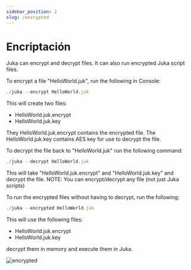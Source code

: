 ```yaml
---
sidebar_position: 2
slug: /encrypted
---
```


# Encriptación
Juka can encrypt and decrypt files. It can also run encrypted Juka script files.

To encrypt a file "HelloWorld.juk", run the following in Console:

```jsx
./juka --encrypt HelloWorld.juk
```

This will create two files:
- HelloWorld.juk.encrypt
- HelloWorld.juk.key

They HelloWorld.juk.encrypt contains the encrypted file. The HelloWorld.juk.key contains AES key for use to decrypt the file.


To decrypt the file back to "HelloWorld.juk" run the following command:

```jsx
./juka --decrypt HelloWorld.juk
```

This will take "HelloWorld.juk.encrypt" and "HelloWorld.juk.key" and decrypt the file. NOTE: You can encrypt/decrypt any file (not just Juka scripts)

To run the encrypted files without having to decrypt, run the following:

```jsx
./juka --encrypted HelloWorld.juk
```

This will use the following files:
- HelloWorld.juk.encrypt
- HelloWorld.juk.key

decrypt them in memory and execute them in Juka.


![encrypted](/img/encrypted.png)

